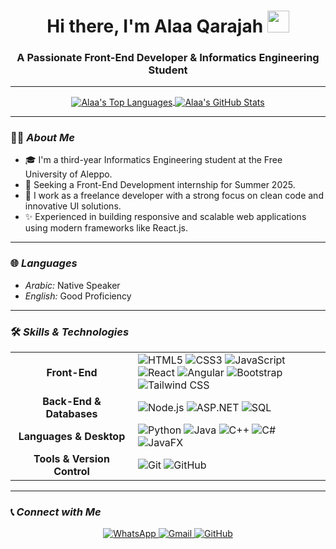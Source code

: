 <!--
**Mosab-Mohmead-Srmini/Mosab-Mohmead-Srmini** is a ✨ _special_ ✨ repository because its `README.md` (this file) appears on your GitHub profile.

Here are some ideas to get you started:

- 🔭 I’m currently working on ...
- 🌱 I’m currently learning ...
- 👯 I’m looking to collaborate on ...
- 🤔 I’m looking for help with ...
- 💬 Ask me about ...
- 📫 How to reach me: ...
- 😄 Pronouns: ...
- ⚡ Fun fact: ...
-->
<!--## Hi there 👋


*Mosab-Mohmead-Srmini/Mosab-Mohmead-Srmini* is a ✨ special ✨ repository because its README.md (this file) appears on your GitHub profile.

Here are some ideas to get you started:

- 🔭 I’m currently working on ...
- 🌱 I’m currently learning ...
- 👯 I’m looking to collaborate on ...
- 🤔 I’m looking for help with ...
- 💬 Ask me about ...
- 📫 How to reach me: ...
- 😄 Pronouns: ...
- ⚡ Fun fact: ...

<h1 align="center">مرحباً 👋، أنا علاء قراجه (Alaa Qarajah)</h1>
<h3 align="center">Front-End Developer | Informatics Engineering Student</h3>

----->
<h1 align="center">Hi there, I'm Alaa Qarajah <img src="https://media.giphy.com/media/hvRJCLFzcasrR4ia7z/giphy.gif" width="35"></h1>
<h3 align="center">A Passionate Front-End Developer & Informatics Engineering Student</h3>

---

<p align="center">
  <a href="https://github.com/anuraghazra/github-readme-stats">
    <img align="center" src="https://github-readme-stats.vercel.app/api/top-langs?username=AlaaQrajah&show_icons=true&locale=en&layout=compact&theme=dark" alt="Alaa's Top Languages" />
  </a>
  <a href="https://github.com/anuraghazra/github-readme-stats">
    <img align="center" src="https://github-readme-stats.vercel.app/api?username=AlaaQrajah&show_icons=true&locale=en&theme=dark" alt="Alaa's GitHub Stats" />
  </a>
</p>

---

### 👨‍💻 *About Me*

- 🎓 I'm a third-year Informatics Engineering student at the Free University of Aleppo.
- 🎯 Seeking a Front-End Development internship for Summer 2025.
- 🚀 I work as a freelance developer with a strong focus on clean code and innovative UI solutions.
- ✨ Experienced in building responsive and scalable web applications using modern frameworks like React.js.

---

### 🌐 *Languages*

- *Arabic:* Native Speaker
- *English:* Good Proficiency

---

### 🛠 *Skills & Technologies*

<table>
  <tr>
    <td align="center" width="180">
      <strong>Front-End</strong>
    </td>
    <td>
      <img src="https://img.shields.io/badge/HTML5-E34F26?style=for-the-badge&logo=html5&logoColor=white" alt="HTML5">
      <img src="https://img.shields.io/badge/CSS3-1572B6?style=for-the-badge&logo=css3&logoColor=white" alt="CSS3">
      <img src="https://img.shields.io/badge/JavaScript-F7DF1E?style=for-the-badge&logo=javascript&logoColor=black" alt="JavaScript">
      <img src="https://img.shields.io/badge/React-20232A?style=for-the-badge&logo=react&logoColor=61DAFB" alt="React">
      <img src="https://img.shields.io/badge/Angular-DD0031?style=for-the-badge&logo=angular&logoColor=white" alt="Angular">
      <img src="https://img.shields.io/badge/Bootstrap-563D7C?style=for-the-badge&logo=bootstrap&logoColor=white" alt="Bootstrap">
      <img src="https://img.shields.io/badge/Tailwind_CSS-38B2AC?style=for-the-badge&logo=tailwind-css&logoColor=white" alt="Tailwind CSS">
    </td>
  </tr>
  <tr>
    <td align="center" width="180">
      <strong>Back-End & Databases</strong>
    </td>
    <td>
      <img src="https://img.shields.io/badge/Node.js-339933?style=for-the-badge&logo=nodedotjs&logoColor=white" alt="Node.js">
      <img src="https://img.shields.io/badge/ASP.NET-5C2D91?style=for-the-badge&logo=dotnet&logoColor=white" alt="ASP.NET">
       <img src="https://img.shields.io/badge/SQL-025E8C?style=for-the-badge&logo=microsoft-sql-server&logoColor=white" alt="SQL">
    </td>
  </tr>
  <tr>
    <td align="center" width="180">
      <strong>Languages & Desktop</strong>
    </td>
    <td>
      <img src="https://img.shields.io/badge/Python-FFD43B?style=for-the-badge&logo=python&logoColor=blue" alt="Python">
      <img src="https://img.shields.io/badge/Java-ED8B00?style=for-the-badge&logo=openjdk&logoColor=white" alt="Java">
      <img src="https://img.shields.io/badge/C%2B%2B-00599C?style=for-the-badge&logo=cplusplus&logoColor=white" alt="C++">
      <img src="https://img.shields.io/badge/C%23-239120?style=for-the-badge&logo=c-sharp&logoColor=white" alt="C#">
      <img src="https://img.shields.io/badge/JavaFX-4A81C4?style=for-the-badge&logo=java&logoColor=white" alt="JavaFX">
    </td>
  </tr>
    <tr>
    <td align="center" width="180">
      <strong>Tools & Version Control</strong>
    </td>
    <td>
        <img src="https://img.shields.io/badge/Git-F05032?style=for-the-badge&logo=git&logoColor=white" alt="Git">
        <img src="https://img.shields.io/badge/GitHub-181717?style=for-the-badge&logo=github&logoColor=white" alt="GitHub">
    </td>
  </tr>
</table>

---

### 📞 *Connect with Me*

<p align="center">
  <a href="https://wa.me/31616671557" target="_blank">
    <img src="https://img.shields.io/badge/WhatsApp-25D366?style=for-the-badge&logo=whatsapp&logoColor=white" alt="WhatsApp">
  </a>
  <a href="mailto:alaaqaraja2004@gmail.com">
    <img src="https://img.shields.io/badge/Gmail-D14836?style=for-the-badge&logo=gmail&logoColor=white" alt="Gmail">
  </a>
  <a href="https://github.com/AlaaQrajah">
    <img src="https://img.shields.io/badge/GitHub-181717?style=for-the-badge&logo=github&logoColor=white" alt="GitHub">
  </a>
</p>
